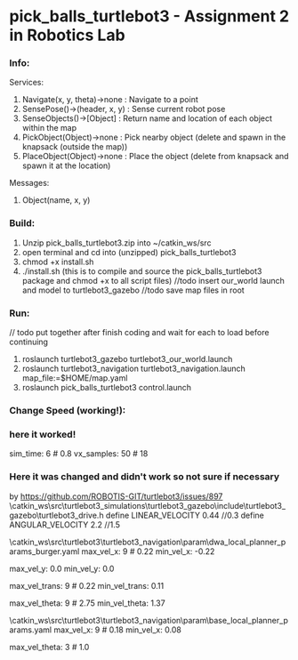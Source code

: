 # pick_balls_turtlebot3 - Assignment 2 in Robotics Lab

### Info:
Services:
1. Navigate(x, y, theta)->none		: Navigate to a point
2. SensePose()->(header, x, y)		: Sense current robot pose
3. SenseObjects()->[Object]	: Return name and location of each object within the map
4. PickObject(Object)->none	: Pick nearby object (delete and spawn in the knapsack (outside the map))
5. PlaceObject(Object)->none	: Place the object (delete from knapsack and spawn it at the location)

Messages:
1. Object(name, x, y)

### Build:
1. Unzip pick_balls_turtlebot3.zip into ~/catkin_ws/src
2. open terminal and cd into (unzipped) pick_balls_turtlebot3
3. chmod +x install.sh
4. ./install.sh (this is to compile and source the pick_balls_turtlebot3 package and chmod +x to all script files)
//todo insert our_world launch and model to turtlebot3_gazebo
//todo save map files in root

### Run:
// todo put together after finish coding and wait for each to load before continuing
1. roslaunch turtlebot3_gazebo turtlebot3_our_world.launch
2. roslaunch turtlebot3_navigation turtlebot3_navigation.launch map_file:=$HOME/map.yaml
3. roslaunch pick_balls_turtlebot3 control.launch

### Change Speed (working!):
 ### here it worked!
  sim_time: 6 # 0.8
  vx_samples: 50 # 18

### Here it was changed and didn't work so not sure if necessary
by https://github.com/ROBOTIS-GIT/turtlebot3/issues/897
\catkin_ws\src\turtlebot3_simulations\turtlebot3_gazebo\include\turtlebot3_gazebo\turtlebot3_drive.h
 define LINEAR_VELOCITY  0.44 //0.3
 define ANGULAR_VELOCITY 2.2  //1.5

\catkin_ws\src\turtlebot3\turtlebot3_navigation\param\dwa_local_planner_params_burger.yaml
  max_vel_x: 9 # 0.22
  min_vel_x: -0.22

  max_vel_y: 0.0
  min_vel_y: 0.0

  max_vel_trans:  9 # 0.22
  min_vel_trans:  0.11

  max_vel_theta: 9 # 2.75
  min_vel_theta: 1.37

\catkin_ws\src\turtlebot3\turtlebot3_navigation\param\base_local_planner_params.yaml
  max_vel_x: 9 # 0.18
  min_vel_x: 0.08

  max_vel_theta:  3 # 1.0
